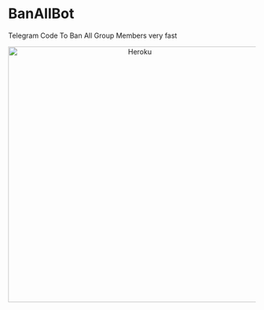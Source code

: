 # BanAllBot
Telegram Code To Ban All Group Members very fast

<p align="center"><a href="https://heroku.com/deploy?template=https://github.com/TeamRaichu/BanAllBot"><img align="center" alt="Heroku" width="520px" src="https://www.nicepng.com/png/full/223-2233246_heroku-logo-salesforce-heroku.png"></p>
 
